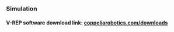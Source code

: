 ### Simulation 

#### V-REP software download link: [coppeliarobotics.com/downloads](http://www.coppeliarobotics.com/downloads.html)


